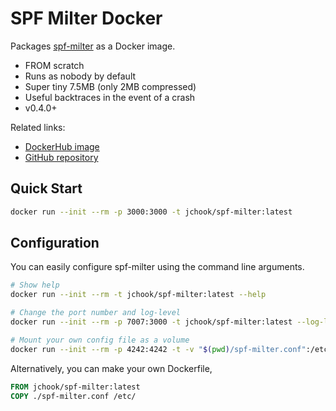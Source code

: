 SPF Milter Docker
=================

Packages [spf-milter](https://gitlab.com/glts/spf-milter) as a Docker image.

- FROM scratch
- Runs as nobody by default
- Super tiny 7.5MB (only 2MB compressed)
- Useful backtraces in the event of a crash
- v0.4.0+

Related links:

- [DockerHub image](https://hub.docker.com/r/jchook/spf-milter)
- [GitHub repository](https://github.com/jchook/docker-spf-milter)


Quick Start
-----------

```sh
docker run --init --rm -p 3000:3000 -t jchook/spf-milter:latest
```

Configuration
-------------

You can easily configure spf-milter using the command line arguments.

```sh
# Show help
docker run --init --rm -t jchook/spf-milter:latest --help

# Change the port number and log-level
docker run --init --rm -p 7007:3000 -t jchook/spf-milter:latest --log-level debug

# Mount your own config file as a volume
docker run --init --rm -p 4242:4242 -t -v "$(pwd)/spf-milter.conf":/etc/spf-milter.conf:ro jchook/spf-milter:latest
```

Alternatively, you can make your own Dockerfile,

```dockerfile
FROM jchook/spf-milter:latest
COPY ./spf-milter.conf /etc/
```

